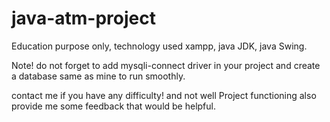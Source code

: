 # java-atm-project
Education purpose only, technology used xampp, java JDK, java Swing.

Note! do not forget to add mysqli-connect driver in your project and create a database same as mine to run smoothly.

contact me if you have any difficulty! and not well Project functioning
also provide me some feedback that would be helpful.
